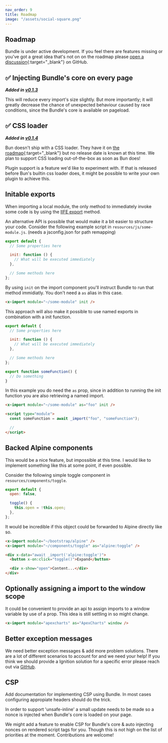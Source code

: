 ```yaml
---
nav_order: 9
title: Roadmap
image: "/assets/social-square.png"
---
```


## Roadmap

Bundle is under active development. If you feel there are features missing or you've got a great idea that's not on on the roadmap please [open a discussion](https://github.com/gwleuverink/bundle/discussions/categories/ideas){:target="\_blank"} on GitHub.

## ✅ Injecting Bundle's core on every page

**_Added in [v0.1.3](https://github.com/gwleuverink/bundle/releases/tag/v0.1.3)_**

This will reduce every import's size slightly. But more importantly; it will greatly decrease the chance of unexpected behaviour caused by race conditions, since the Bundle's core is available on pageload.

## ✅ CSS loader

**_Added in [v0.1.4](https://github.com/gwleuverink/bundle/releases/tag/v0.1.4)_**

Bun doesn't ship with a CSS loader. They have it on [the roadmap](https://github.com/oven-sh/bun/issues/159){:target="\_blank"} but no release date is known at this time. We plan to support CSS loading out-of-the-box as soon as Bun does!

Plugin support is a feature we'd like to experiment with. If that is released before Bun's builtin css loader does, it might be possible to write your own plugin to achieve this.

## Initable exports

When importing a local module, the only method to immediately invoke some code is by using the [IIFE export](https://laravel-bundle.dev/local-modules.html#iife-exports) method.

An alternative API is possible that would make it a bit easier to structure your code.
Consider the following example script in `resources/js/some-module.js`. (needs a jsconfig.json for path remapping)

```javascript
export default {
  // Some properties here

  init: function () {
    // What will be executed immediately
  },

  // Some methods here
};
```

By using `init` on the import component you'll instruct Bundle to run that method immidiatly. You don't need a `as` alias in this case.

```html
<x-import module="~/some-module" init />
```

This approach will also make it possible to use named exports in combination with a init function.

```javascript
export default {
  // Some properties here

  init: function () {
    // What will be executed immediately
  },

  // Some methods here
};

export function someFunction() {
  // Do something
}
```

In this example you do need the `as` prop, since in addition to running the init function you are also retrieving a named import.

```html
<x-import module="~/some-module" as="foo" init />

<script type="module">
  const someFunction = await _import("foo", "someFunction");

  //
</script>
```

## Backed Alpine components

This would be a nice feature, but impossible at this time. I would like to implement something like this at some point, if even possible.

Consider the following simple toggle component in `resources/components/toggle`.

```javascript
export default {
  open: false,

  toggle() {
    this.open = !this.open;
  },
};
```

It would be incredible if this object could be forwarded to Alpine directly like so.

```html
<x-import module="~/bootstrap/alpine" />
<x-import module="~/components/toggle" as="alpine:toggle" />

<div x-data="await _import('alpine:toggle')">
  <button x-on:click="toggle()">Expand</button>

  <div x-show="open">Content...</div>
</div>
```

## Optionally assigning a import to the window scope

It could be convenient to provide an api to assign imports to a window variable by use of a prop. This idea is still settling in so might change.

```html
<x-import module="apexcharts" as="ApexCharts" window />
```

## Better exception messages

We need better exception messages & add more problem solutions. There are a lot of different scenarios to account for and we need your help! If you think we should provide a Ignition solution for a specific error please reach out via [GitHub](https://github.com/gwleuverink/bundle).

## CSP

Add documentation for implementing CSP using Bundle. In most cases configuring appropiate headers should do the trick.

In order to support 'unsafe-inline' a small update needs to be made so a nonce is injected when Bundle's core is loaded on your page.

We might add a feature to enable CSP for Bundle's core & auto injecting nonces on rendered script tags for you. Though this is not high on the list of priorities at the moment. Contributions are welcome!
